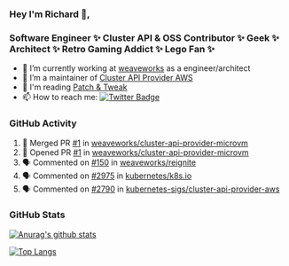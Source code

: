 ### Hey I'm Richard 👋, 

<h3 align="left">Software Engineer ✨ Cluster API & OSS Contributor ✨ Geek ✨ Architect ✨ Retro Gaming Addict ✨ Lego Fan ✨</h3>

- 🔭 I’m currently working at [weaveworks](https://github.com/weaveworks) as a engineer/architect
- 👯 I’m a maintainer of [Cluster API Provider AWS](https://github.com/kubernetes-sigs/cluster-api-provider-aws)
- 💬 I'm reading [Patch & Tweak](https://bjooks.com/products/patch-tweak-exploring-modular-synthesis)
- 📫 How to reach me: [![Twitter Badge](https://img.shields.io/badge/-@fruit_case-00acee?style=flat&logo=Twitter&logoColor=white)](https://twitter.com/intent/follow?screen_name=fruit_case "Follow on Twitter")

### GitHub Activity 

<!--START_SECTION:activity-->
1. 🎉 Merged PR [#1](https://github.com/weaveworks/cluster-api-provider-microvm/pull/1) in [weaveworks/cluster-api-provider-microvm](https://github.com/weaveworks/cluster-api-provider-microvm)
2. 💪 Opened PR [#1](https://github.com/weaveworks/cluster-api-provider-microvm/pull/1) in [weaveworks/cluster-api-provider-microvm](https://github.com/weaveworks/cluster-api-provider-microvm)
3. 🗣 Commented on [#150](https://github.com/weaveworks/reignite/issues/150) in [weaveworks/reignite](https://github.com/weaveworks/reignite)
4. 🗣 Commented on [#2975](https://github.com/kubernetes/k8s.io/issues/2975) in [kubernetes/k8s.io](https://github.com/kubernetes/k8s.io)
5. 🗣 Commented on [#2790](https://github.com/kubernetes-sigs/cluster-api-provider-aws/issues/2790) in [kubernetes-sigs/cluster-api-provider-aws](https://github.com/kubernetes-sigs/cluster-api-provider-aws)
<!--END_SECTION:activity-->

### GitHub Stats

[![Anurag's github stats](https://github-readme-stats.vercel.app/api?username=richardcase&count_private=true&show_icons=true)](https://github.com/anuraghazra/github-readme-stats)

[![Top Langs](https://github-readme-stats.vercel.app/api/top-langs/?username=richardcase&hide=html&layout=compact)](https://github.com/anuraghazra/github-readme-stats)
